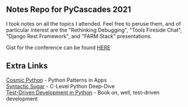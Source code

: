 ## Notes Repo for PyCascades 2021
I took notes on all the topics I attended. Feel free to peruse them, and of particular interest are the "Rethinking Debugging", "Tools Fireside Chat", "Django Rest Framework", and "FARM Stack" presentations. 

Gist for the conference can be found [HERE](https://gist.github.com/foosel/8f7d34bea233d10b364f6628e2fdc5b1)

## Extra Links
[Cosmic Python](http://www.cosmicpython.com/) - Python Patterns in Apps<br>
[Syntactic Sugar](https://snarky.ca/tag/syntactic-sugar/) - C-Level Python Deep-Dive<br>
[Test-Driven Development in Python](https://www.obeythetestinggoat.com/) - Book on, well, test-driven development<br>
